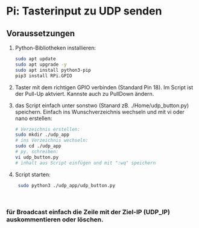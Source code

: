 # Pi: Tasterinput zu UDP senden

## Voraussetzungen

1. Python-Bibliotheken installieren:
   ```bash
   sudo apt update
   sudo apt upgrade -y
   sudo apt install python3-pip
   pip3 install RPi.GPIO

2. Taster mit dem richtigen GPIO verbinden (Standard Pin 18). Im Script ist der Pull-Up aktviert. Kannste auch zu PullDown ändern.
  
3. das Script einfach unter sonstwo (Stanard zB. ./Home/udp_button.py) speichern. Einfach ins Wunschverzeichnis wechseln und mit vi oder nano erstellen:

   ```bash
   # Verzeichnis erstellen:
   sudo mkdir ./udp_app
   # ins Verzeichnis wechseln:
   sudo cd ./udp_app
   # py. schreiben:
   vi udp_button.py
   # inhalt aus Script einfügen und mit ":wq" speichern

4. Script starten:

   ```bash
    sudo python3 ./udp_app/udp_button.py
    
    
### für Broadcast einfach die Zeile mit der Ziel-IP (UDP_IP) auskommentieren oder löschen.
